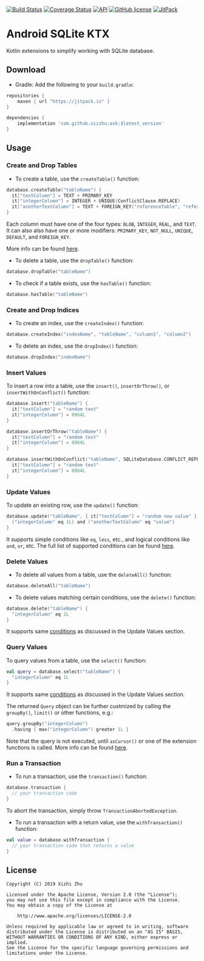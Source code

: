 [![Build Status](https://img.shields.io/travis/xizzhu/ask.svg)](https://travis-ci.org/xizzhu/ask)
[![Coverage Status](https://img.shields.io/coveralls/github/xizzhu/ask.svg)](https://coveralls.io/github/xizzhu/ask)
[![API](https://img.shields.io/badge/API-21%2B-green.svg?style=flat)](https://developer.android.com/about/versions/android-5.0.html)
[![GitHub license](https://img.shields.io/badge/license-Apache%20License%202.0-blue.svg?style=flat)](https://www.apache.org/licenses/LICENSE-2.0)
[![JitPack](https://img.shields.io/jitpack/v/github/xizzhu/ask.svg)](https://jitpack.io/#xizzhu/ask)

Android SQLite KTX
==================

Kotlin extensions to simplify working with SQLite database.

Download
--------
* Gradle: Add the following to your `build.gradle`:
```gradle
repositories {
    maven { url "https://jitpack.io" }
}

dependencies {
    implementation 'com.github.xizzhu:ask:$latest_version'
}
```

Usage
-----
### Create and Drop Tables
* To create a table, use the `createTable()` function:
```kotlin
database.createTable("tableName") {
  it["textColumn"] = TEXT + PRIMARY_KEY
  it["integerColumn"] = INTEGER + UNIQUE(ConflictClause.REPLACE)
  it["anotherTextColumn"] = TEXT + FOREIGN_KEY("referenceTable", "referenceColumn")
}
```
Each column must have one of the four types: `BLOB`, `INTEGER`, `REAL`, and `TEXT`. It can also also have one or more modifiers: `PRIMARY_KEY`, `NOT_NULL`, `UNIQUE`, `DEFAULT`, and `FOREIGN_KEY`.

More info can be found [here](ask/src/main/kotlin/me/xizzhu/android/ask/db/ColumnModifier.kt).

* To delete a table, use the `dropTable()` function:
```kotlin
database.dropTable("tableName")
```

* To check if a table exists, use the `hasTable()` function:
```kotlin
database.hasTable("tableName")
```

### Create and Drop Indices
* To create an index, use the `createIndex()` function:
```kotlin
database.createIndex("indexName", "tableName", "column1", "column2")
```

* To delete an index, use the `dropIndex()` function:
```kotlin
database.dropIndex("indexName")
```

### Insert Values
To insert a row into a table, use the `insert()`, `insertOrThrow()`, or `insertWithOnConflict()` function:
```kotlin
database.insert("tableName") {
  it["textColumn"] = "random text"
  it["integerColumn"] = 8964L
}

database.insertOrThrow("tableName") {
  it["textColumn"] = "random text"
  it["integerColumn"] = 8964L
}

database.insertWithOnConflict("tableName", SQLiteDatabase.CONFLICT_REPLACE) {
  it["textColumn"] = "random text"
  it["integerColumn"] = 8964L
}
```

### Update Values
To update an existing row, use the `update()` function:
```kotlin
database.update("tableName", { it["textColumn"] = "random new value" }) {
  ("integerColumn" eq 1L) and ("anotherTextColumn" eq "value")
}
```
It supports simple conditions like `eq`, `less`, etc., and logical conditions like `and`, `or`, etc. The full list of supported conditions can be found [here](ask/src/main/kotlin/me/xizzhu/android/ask/db/Condition.kt).

### Delete Values
* To delete all values from a table, use the `deleteAll()` function:
```kotlin
database.deleteAll("tableName")
```

* To delete values matching certain conditions, use the `delete()` function:
```kotlin
database.delete("tableName") {
  "integerColumn" eq 1L
}
```
It supports same [conditions](ask/src/main/kotlin/me/xizzhu/android/ask/db/Condition.kt) as discussed in the Update Values section.

### Query Values
To query values from a table, use the `select()` function:
```kotlin
val query = database.select("tableName") {
  "integerColumn" eq 1L
}
```
It supports same [conditions](ask/src/main/kotlin/me/xizzhu/android/ask/db/Condition.kt) as discussed in the Update Values section.

The returned `Query` object can be further custmized by calling the `groupBy()`, `limit()` or other functions, e.g.:
```kotlin
query.groupBy("integerColumn")
  .having { max("integerColumn") greater 1L }
```

Note that the query is not executed, until `asCursor()` or one of the extension functions is called. More info can be found [here](ask/src/main/kotlin/me/xizzhu/android/ask/db/Query.kt).

### Run a Transaction
* To run a transaction, use the `transaction()` function:
```kotlin
database.transaction {
  // your transaction code
}
```
To abort the transaction, simply throw `TransactionAbortedException`.

* To run a transaction with a return value, use the `withTransaction()` function:
```kotlin
val value = database.withTransaction {
  // your transaction code that returns a value
}
```

License
-------
    Copyright (C) 2019 Xizhi Zhu

    Licensed under the Apache License, Version 2.0 (the "License");
    you may not use this file except in compliance with the License.
    You may obtain a copy of the License at

        http://www.apache.org/licenses/LICENSE-2.0

    Unless required by applicable law or agreed to in writing, software
    distributed under the License is distributed on an "AS IS" BASIS,
    WITHOUT WARRANTIES OR CONDITIONS OF ANY KIND, either express or implied.
    See the License for the specific language governing permissions and
    limitations under the License.
